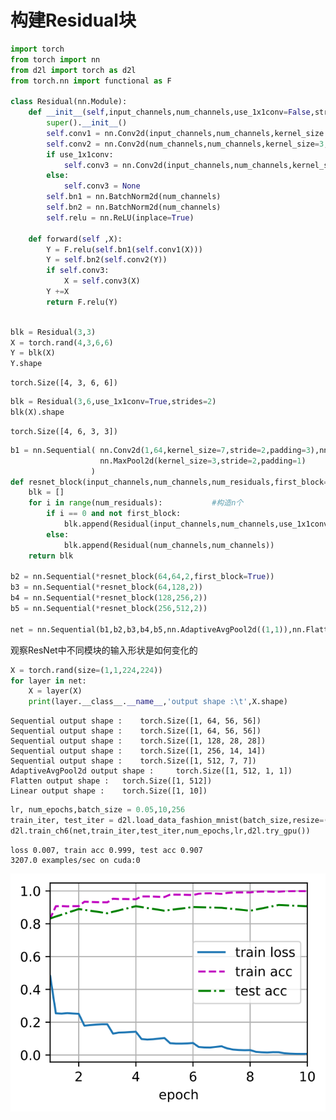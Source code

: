 # 构建Residual块


```python
import torch
from torch import nn
from d2l import torch as d2l
from torch.nn import functional as F

class Residual(nn.Module):
    def __init__(self,input_channels,num_channels,use_1x1conv=False,strides = 1):
        super().__init__()
        self.conv1 = nn.Conv2d(input_channels,num_channels,kernel_size =3,padding=1,stride = strides)
        self.conv2 = nn.Conv2d(num_channels,num_channels,kernel_size=3,padding=1)
        if use_1x1conv:
            self.conv3 = nn.Conv2d(input_channels,num_channels,kernel_size=1,stride= strides)
        else:
            self.conv3 = None
        self.bn1 = nn.BatchNorm2d(num_channels)
        self.bn2 = nn.BatchNorm2d(num_channels)
        self.relu = nn.ReLU(inplace=True)
        
    def forward(self ,X):
        Y = F.relu(self.bn1(self.conv1(X)))
        Y = self.bn2(self.conv2(Y))
        if self.conv3:
            X = self.conv3(X)
        Y +=X
        return F.relu(Y)
        
```


```python
blk = Residual(3,3)
X = torch.rand(4,3,6,6)
Y = blk(X)
Y.shape
```




    torch.Size([4, 3, 6, 6])




```python
blk = Residual(3,6,use_1x1conv=True,strides=2)
blk(X).shape
```




    torch.Size([4, 6, 3, 3])




```python
b1 = nn.Sequential( nn.Conv2d(1,64,kernel_size=7,stride=2,padding=3),nn.BatchNorm2d(64), nn.ReLU(),
                    nn.MaxPool2d(kernel_size=3,stride=2,padding=1)   
                  )
def resnet_block(input_channels,num_channels,num_residuals,first_block=False):
    blk = []
    for i in range(num_residuals):           #构造n个
        if i == 0 and not first_block:
            blk.append(Residual(input_channels,num_channels,use_1x1conv=True,strides=2))  #第一个设置高宽减半
        else:
            blk.append(Residual(num_channels,num_channels))
    return blk

b2 = nn.Sequential(*resnet_block(64,64,2,first_block=True))
b3 = nn.Sequential(*resnet_block(64,128,2))
b4 = nn.Sequential(*resnet_block(128,256,2))
b5 = nn.Sequential(*resnet_block(256,512,2))

net = nn.Sequential(b1,b2,b3,b4,b5,nn.AdaptiveAvgPool2d((1,1)),nn.Flatten(),nn.Linear(512,10))
```

观察ResNet中不同模块的输入形状是如何变化的


```python
X = torch.rand(size=(1,1,224,224))
for layer in net:
    X = layer(X)
    print(layer.__class__.__name__,'output shape :\t',X.shape)
```

    Sequential output shape :	 torch.Size([1, 64, 56, 56])
    Sequential output shape :	 torch.Size([1, 64, 56, 56])
    Sequential output shape :	 torch.Size([1, 128, 28, 28])
    Sequential output shape :	 torch.Size([1, 256, 14, 14])
    Sequential output shape :	 torch.Size([1, 512, 7, 7])
    AdaptiveAvgPool2d output shape :	 torch.Size([1, 512, 1, 1])
    Flatten output shape :	 torch.Size([1, 512])
    Linear output shape :	 torch.Size([1, 10])



```python
lr, num_epochs,batch_size = 0.05,10,256
train_iter, test_iter = d2l.load_data_fashion_mnist(batch_size,resize=(96,96))
d2l.train_ch6(net,train_iter,test_iter,num_epochs,lr,d2l.try_gpu())
```

    loss 0.007, train acc 0.999, test acc 0.907
    3207.0 examples/sec on cuda:0



    
![svg](output_7_1.svg)
    


